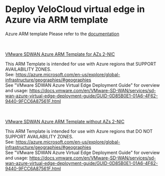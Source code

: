 # Deploy VeloCloud virtual edge in Azure via ARM template
Azure ARM template
Please refer to the [documentation](https://techdocs.broadcom.com/us/en/vmware-sde/velocloud-sase/vmware-velocloud-sd-wan/Services/azure-virtual-edge-deployment-guide/arm-template-overview.html)

\
\
[VMware SDWAN Azure ARM Template for AZs 2-NIC](https://community.broadcom.com/communities/community-home/librarydocuments/viewdocument?DocumentKey=04598214-527e-46b1-9fa9-4e30bdba4da0)  

This ARM Template is intended for use with Azure regions that SUPPORT AVAILABILITY ZONES.\
See: https://azure.microsoft.com/en-us/explore/global-infrastructure/geographies/#geographies  
See "VMware SDWAN Azure Virtual Edge Deployment Guide" for overview and usage: https://docs.vmware.com/en/VMware-SD-WAN/services/sd-wan-azure-virtual-edge-deployment-guide/GUID-0D85B0E1-01A6-4F62-9440-9FCC6A87561F.html   

\
\
[VMware SDWAN Azure ARM Template without AZs 2-NIC](https://community.broadcom.com/communities/community-home/librarydocuments/viewdocument?DocumentKey=8209c478-f98a-4e67-8611-88bfc4fb1f2a)  

This ARM Template is intended for use with Azure regions that DO NOT SUPPORT AVAILABILITY ZONES.\
See: https://azure.microsoft.com/en-us/explore/global-infrastructure/geographies/#geographies  
See "VMware SDWAN Azure Virtual Edge Deployment Guide" for overview and usage: https://docs.vmware.com/en/VMware-SD-WAN/services/sd-wan-azure-virtual-edge-deployment-guide/GUID-0D85B0E1-01A6-4F62-9440-9FCC6A87561F.html  

